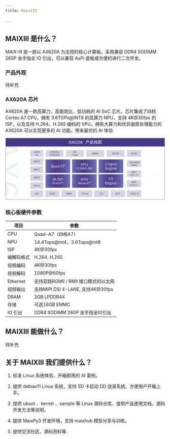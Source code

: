 ```yaml
---
title: MaixIII  

---
```


## MAIXIII 是什么？

MAIX-III 是一款以 AX620A 为主控的核心计算板，采用兼容 DDR4 SODIMM 260P 金手指全 IO 引出，可以兼容 AxPi 底板或方便的进行二次开发。

### 产品外观

待补充

### AX620A 芯片

AX620A 是一款高算力、高能效比、低功耗的 AI SoC 芯片。芯片集成了四核 Cortex A7 CPU，拥有 3.6TOPs@INT8 的高算力 NPU，支持 4K@30fps 的 ISP，以及支持 H.264、H.265 编码的 VPU，拥有大算力和优异画质处理能力的 AX620A 可以实现更多的 AI 功能，带来最优的 AI 体验.

![ax620a-frame](./assets/frame.jpg)

### 核心板硬件参数

| 项目   | 参数            | 
|--------|----------------|
| CPU    | Quad-A7（四核A7）      |    
| NPU    | 14.4Tops@int4，3.6Tops@int8 |
| ISP    | 4K@30fps |
| 编解码格式 | H.264, H.265 |
| 视频编码 | 4K@30fps |
| 视频解码 | 1080P@60fps |
| Ethernet | 支持双路RGMII / RMII 接口模式的以太网 |
| 视频输出 | 支持MIPI DSI 4-LANE, 支持4K@30fps |
| DRAM | 2GB LPDDR4X |
| 存储 | 可选16GB EMMC |
| IO 引出 | DDR4 SODIMM 260P 金手指全IO引出 |

## MAIXIII 能做什么？

待补充

## 关于 MAIXIII 我们提供什么？

1. 标准 Linux 系统体验、开箱即用的 AI 案例。

2. 提供 debian11 Linux 系统，支持 SD 卡启动 DD 烧录系统，方便用户开箱上手。

3. 提供 uboot 、kernel 、sample 等 Linux 源码仓库、提供产品使用文档、源码开发方法等说明。

4. 提供 MaixPy3 开发环境，支持 maixhub 模型分享与训练。

5. 提供交流社区、源码资料等.




 
